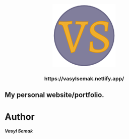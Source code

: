 <p align="center">
  <a href="https://vasylsemak.netlify.app/">
    <img alt="im" src="src/images/logo-icon.png" width="200" />
  </a>
</p>
<h3 align="center">
  https://vasylsemak.netlify.app/
</h3>

## My personal website/portfolio.

# Author

<h5>Vasyl Semak</h5>
